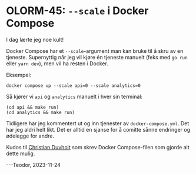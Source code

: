 # OLORM-45: `--scale` i Docker Compose

I dag lærte jeg noe kult!

Docker Compose har et `--scale`-argument man kan bruke til å skru av en tjeneste.
Supernyttig når jeg vil kjøre én tjeneste manuelt (feks med `go run` eller `yarn dev`), men vil ha resten i Docker.

Eksempel:

    docker compose up --scale api=0 --scale analytics=0

Så kjører vi `api` og `analytics` manuelt i hver sin terminal:

    (cd api && make run)
    (cd analytics && make run)

Tidligere har jeg kommentert ut og inn tjenester av `docker-compose.yml`.
Det har jeg aldri helt likt.
Det er alltid en sjanse for å comitte sånne endringer og ødelegge for andre.

Kudos til [Christian Duvholt] som skrev Docker Compose-filen som gjorde alt dette mulig.

---Teodor, 2023-11-24

[Christian Duvholt]: https://github.com/duvholt
